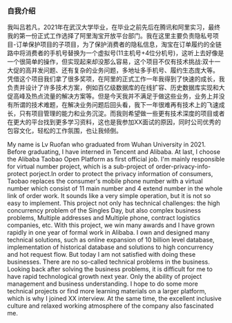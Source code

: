 ### 自我介绍

  我叫吕若凡，2021年在武汉大学毕业，在毕业之前先后在腾讯和阿里实习，最终我的第一份正式工作选择了阿里淘宝开放平台部门。我在这里主要负责隐私号项目-订单保护项目的子项目，为了保护消费者的隐私信息，淘宝在订单履约的全链路中将消费者的手机号替换为一个虚拟号(11主机号+4位分机号)，这听上去好像是一个很简单的操作，但实现起来却没那么容易，这个项目不仅有技术挑战:双十一大促的高并发问题、还有复杂的业务问题，多地址多手机号、履约生态庞大等。
  凭借这个项目我们拿了很多奖项，在阿里的正式工作一年我得到了快速的成长，我负责并设计了许多技术方案，例如百亿级数据库的在线扩容、历史数据库实现和大促高峰及热点流量的解决方案等。但是今天我并不满足于做这些业务，业务上并没有所谓的技术难题，在解决业务问题后回头看，我下一年很难再有技术上的飞速成长，只有项目管理的能力和业务沉淀。而我则希望做一些更有技术深度的项目或者在更大的平台找到更多学习资料，这也是我参加XX面试的原因，同时公司优秀的包容文化，轻松的工作氛围，也让我倾倒。



  My name is Lv Ruofan who graduated from Wuhan University in 2021. Before graduating, I have interned in Tencent and Alibaba. At last, I choose the Alibaba Taobao Open Platform as first official job. I'm mainly responsible for virtual number project, which is a sub-project of order-privacy-info-protect porject.In order to protect the privacy information of consumers, Taobao replaces the consumer's mobile phone number with a virtual number which consist of 11 main number and 4 extend number in the whole link of order work.  It sounds like a very simple operation, but it is not so easy to implement. This project not only has technical challenges: the high concurrency problem of the Singles Day, but also complex business problems, Multiple addresses and Multiple phone, contract logistics companies, etc.
  With this project, we win many awards and I have grown rapidly in one year of formal work in Alibaba. I own and designed many technical solutions, such as online expansion of 10 billion level database, implementation of historical database and solutions to high concurrency and hot request flow. But today I am not satisfied with doing these businesses. There are no so-called technical problems in the business. Looking back after solving the business problems, it is difficult for me to have rapid technological growth next year. Only the ability of project management and business understanding. I hope to do some more technical projects or find more learning materials on a larger platform, which is why I joined XX interview. At the same time, the excellent inclusive culture and relaxed working atmosphere of the company also fascinated me.
